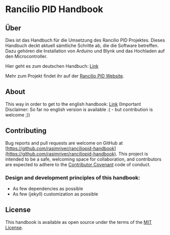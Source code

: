 # Rancilio PID Handbook

## Über
Dies ist das Handbuch für die Umsetzung des Rancilio PID Projektes. Dieses Handbuch deckt aktuell sämtliche Schritte ab, die die Software betreffen. Dazu gehören die Installation von Arduino und Blynk und das Hochladen auf den Microcontroller.

Hier geht es zum deutschen Handbuch: [Link](./en/index.md)

Mehr zum Projekt findet ihr auf der [Rancilio PID Website](http://rancilio-pid.de/).

## About

This way in order to get to the english handbook: [Link](./en/index.md) (Important Disclaimer: So far no english version is available :( - but contribution is welcome ;))

## Contributing

Bug reports and pull requests are welcome on GitHub at [https://github.com/rasimriver/ranciliopid-handbook](https://github.com/rasimriver/ranciliopid-handbook). This project is intended to be a safe, welcoming space for collaboration, and contributors are expected to adhere to the [Contributor Covenant](https://www.contributor-covenant.org/) code of conduct.

### Design and development principles of this handbook:

* As few dependencies as possible
* As few (jekyll) customization as possible

## License
This handbook is available as open source under the terms of the [MIT License](./LICENSE).
